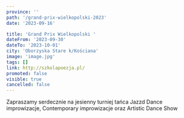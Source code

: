 ```yaml
---
province: ''
path: '/grand-prix-wielkopolski-2023'
date: '2023-09-16'

title: 'Grand Prix Wielkopolski '
dateFrom: '2023-09-30'
dateTo: '2023-10-01'
city: 'Oborzyska Stare k/Kościana'
image: 'image.jpg'
tags: []
link: http://szkolapoezja.pl/
promoted: false
visible: true
cancelled: false
---
```

Zapraszamy serdecznie na jesienny turniej tańca Jazzd Dance improwizacje, Contemporary improwizacje oraz Artistic Dance Show
